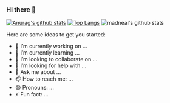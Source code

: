 ### Hi there 👋
[![Anurag's github stats](https://github-readme-stats.vercel.app/api?username=HuLing1025)](https://github.com/anuraghazra/github-readme-stats)
[![Top Langs](https://github-readme-stats.vercel.app/api/top-langs/?username=HuLing1025)](https://github.com/anuraghazra/github-readme-stats)
![madneal's github stats](https://github-readme-stats.vercel.app/api?username=HuLing1025&show_icons=true&theme=cobalt) 
<!--**HuLing1025/HuLing1025** is a ✨ _special_ ✨ repository because its `README.md` (this file) appears on your GitHub profile.-->

Here are some ideas to get you started:

- 🔭 I’m currently working on ...
- 🌱 I’m currently learning ...
- 👯 I’m looking to collaborate on ...
- 🤔 I’m looking for help with ...
- 💬 Ask me about ...
- 📫 How to reach me: ...
- 😄 Pronouns: ...
- ⚡ Fun fact: ...

